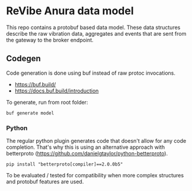 # ReVibe Anura data model

This repo contains a protobuf based data model.
These data structures describe the raw vibration data, aggregates and events that are sent from the gateway to the broker endpoint.

## Codegen

Code generation is done using buf instead of raw protoc invocations.

- https://buf.build/
- https://docs.buf.build/introduction

To generate, run from root folder:

```shell
buf generate model
```

### Python

The regular python plugin generates code that doesn't allow for any code completion.
That's why this is using an alternative approach with betterproto (https://github.com/danielgtaylor/python-betterproto).

```shell
pip install "betterproto[compiler]==2.0.0b5"
```

To be evaluated / tested for compatibility when more complex structures and protobuf features are used.

